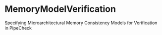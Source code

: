 # MemoryModelVerification
Specifying Microarchitectural Memory Consistency Models for Verification in PipeCheck
